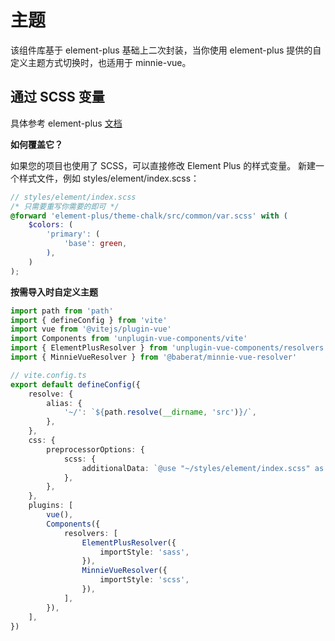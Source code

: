 # 主题

该组件库基于 element-plus 基础上二次封装，当你使用 element-plus 提供的自定义主题方式切换时，也适用于 minnie-vue。

## 通过 SCSS 变量

具体参考 element-plus [文档](https://element-plus.gitee.io/zh-CN/guide/theming.html#%E9%80%9A%E8%BF%87-scss-%E5%8F%98%E9%87%8F)

**如何覆盖它？**

如果您的项目也使用了 SCSS，可以直接修改 Element Plus 的样式变量。 新建一个样式文件，例如 styles/element/index.scss：

```scss
// styles/element/index.scss
/* 只需要重写你需要的即可 */
@forward 'element-plus/theme-chalk/src/common/var.scss' with (
    $colors: (
        'primary': (
            'base': green,
        ),
    )
);
```

**按需导入时自定义主题**

```ts
import path from 'path'
import { defineConfig } from 'vite'
import vue from '@vitejs/plugin-vue'
import Components from 'unplugin-vue-components/vite'
import { ElementPlusResolver } from 'unplugin-vue-components/resolvers'
import { MinnieVueResolver } from '@baberat/minnie-vue-resolver'

// vite.config.ts
export default defineConfig({
    resolve: {
        alias: {
            '~/': `${path.resolve(__dirname, 'src')}/`,
        },
    },
    css: {
        preprocessorOptions: {
            scss: {
                additionalData: `@use "~/styles/element/index.scss" as *;`,
            },
        },
    },
    plugins: [
        vue(),
        Components({
            resolvers: [
                ElementPlusResolver({
                    importStyle: 'sass',
                }),
                MinnieVueResolver({
                    importStyle: 'scss',
                }),
            ],
        }),
    ],
})
```
